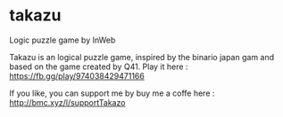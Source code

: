 # takazu
Logic puzzle game by InWeb

Takazu is an logical  puzzle game, inspired by the binario japan gam and based on the game created by Q41.
Play it here : https://fb.gg/play/974038429471166

If you like, you can support me by buy me a coffe here : http://bmc.xyz/l/supportTakazo
